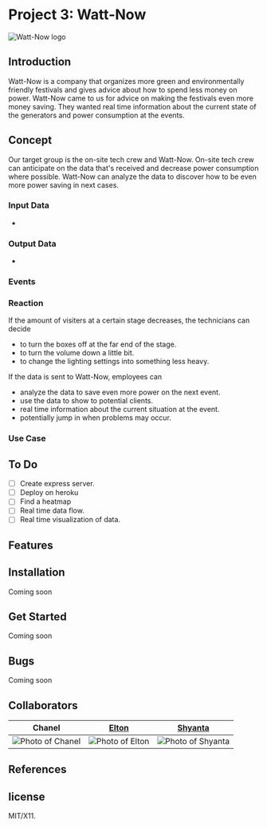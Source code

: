 # Project 3: Watt-Now
![Watt-Now logo](http://www.watt-now.nl/wp-content/uploads/2015/02/cropped-header_now.png)
## Introduction
Watt-Now is a company that organizes more green and environmentally friendly festivals and gives advice about how to spend less money on power. Watt-Now came to us for advice on making the festivals even more money saving. They wanted real time information about the current state of the generators and power consumption at the events.

## Concept
Our target group is the on-site tech crew and Watt-Now. On-site tech crew can anticipate on the data that's received and decrease power consumption where possible. Watt-Now can analyze the data to discover how to be even more power saving in next cases.

### Input Data
-

### Output Data
-

### Events

### Reaction
If the amount of visiters at a certain stage decreases, the technicians can decide
- to turn the boxes off at the far end of the stage.
- to turn the volume down a little bit.
- to change the lighting settings into something less heavy.

If the data is sent to Watt-Now, employees can
- analyze the data to save even more power on the next event.
- use the data to show to potential clients.
- real time information about the current situation at the event.
- potentially jump in when problems may occur.

### Use Case

## To Do
- [ ] Create express server.
- [ ] Deploy on heroku
- [ ] Find a heatmap
- [ ] Real time data flow.
- [ ] Real time visualization of data.

## Features

## Installation
Coming soon

## Get Started
Coming soon

## Bugs
Coming soon

## Collaborators
Chanel | [Elton](https://github.com/eltongonc) | [Shyanta](https://github.com/shyanta)
--- | --- | ---
![Photo of Chanel](https://avatars1.githubusercontent.com/u/8983611?v=3&s=400)|![Photo of Elton](https://avatars0.githubusercontent.com/u/14180132?v=3&s=400)| ![Photo of Shyanta](https://avatars1.githubusercontent.com/u/14178013?v=3&s=400)
## References

## license
MIT/X11.
